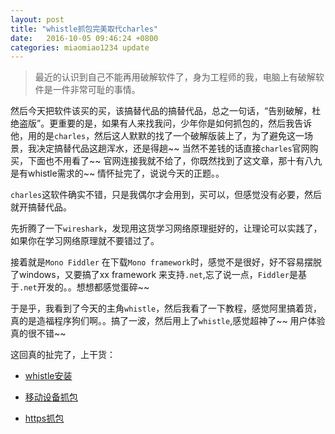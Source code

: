 ```yaml
---
layout: post
title: "whistle抓包完美取代charles"
date:   2016-10-05 09:46:24 +0800
categories: miaomiao1234 update
---
```


>最近的认识到自己不能再用破解软件了，身为工程师的我，电脑上有破解软件是一件非常可耻的事情。

然后今天把软件该买的买，该搞替代品的搞替代品，总之一句话，“告别破解，杜绝盗版”。更重要的是，如果有人来找我问，少年你是如何抓包的，然后我告诉他，用的是`charles`，然后这人默默的找了一个破解版装上了，为了避免这一场景，我决定搞替代品这趟浑水，还是得趟~~ 当然不差钱的话直接`charles`官网购买，下面也不用看了~~ 官网连接我就不给了，你既然找到了这文章，那十有八九是有whistle需求的~~ 情怀扯完了，说说今天的正题。。

`charles`这软件确实不错，只是我偶尔才会用到，买可以，但感觉没有必要，然后就开搞替代品。

先折腾了一下`wireshark`，发现用这货学习网络原理挺好的，让理论可以实践了，如果你在学习网络原理就不要错过了。

接着就是`Mono Fiddler` 在下载`Mono framework`时，感觉不是很好，好不容易摆脱了windows，又要搞了xx framework 来支持`.net`,忘了说一点，`Fiddler`是基于`.net`开发的。。想想都感觉蛋碎~~

于是乎，我看到了今天的主角`whistle`，然后我看了一下教程，感觉阿里搞着货，真的是造福程序狗们啊。。搞了一波，然后用上了`whistle`,感觉超神了~~ 用户体验真的很不错~~

这回真的扯完了，上干货：

- [whistle安装](https://whistle.gitbooks.io/help/content/install.html)

- [移动设备抓包](https://whistle.gitbooks.io/help/content/webui/online.html)

- [https抓包](https://whistle.gitbooks.io/help/content/webui/https.html)

